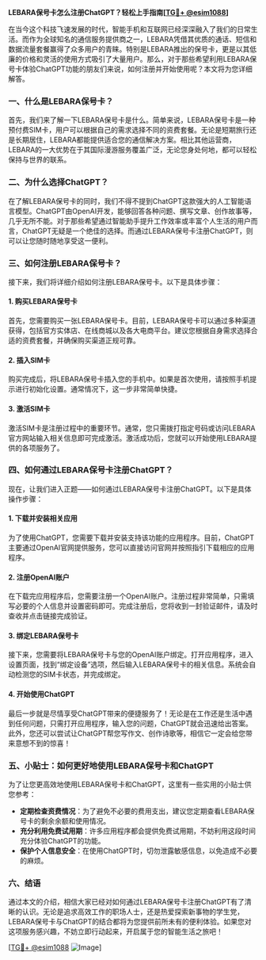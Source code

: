 **LEBARA保号卡怎么注册ChatGPT？轻松上手指南[[TG💪+ @esim1088](https://t.me/s/esim1088)]**

在当今这个科技飞速发展的时代，智能手机和互联网已经深深融入了我们的日常生活。而作为全球知名的通信服务提供商之一，LEBARA凭借其优质的通话、短信和数据流量套餐赢得了众多用户的青睐。特别是LEBARA推出的保号卡，更是以其低廉的价格和灵活的使用方式吸引了大量用户。那么，对于那些希望利用LEBARA保号卡体验ChatGPT功能的朋友们来说，如何注册并开始使用呢？本文将为您详细解答。

### 一、什么是LEBARA保号卡？

首先，我们来了解一下LEBARA保号卡是什么。简单来说，LEBARA保号卡是一种预付费SIM卡，用户可以根据自己的需求选择不同的资费套餐。无论是短期旅行还是长期居住，LEBARA都能提供适合您的通信解决方案。相比其他运营商，LEBARA的一大优势在于其国际漫游服务覆盖广泛，无论您身处何地，都可以轻松保持与世界的联系。

### 二、为什么选择ChatGPT？

在了解LEBARA保号卡的同时，我们不得不提到ChatGPT这款强大的人工智能语言模型。ChatGPT由OpenAI开发，能够回答各种问题、撰写文章、创作故事等，几乎无所不能。对于那些希望通过智能助手提升工作效率或丰富个人生活的用户而言，ChatGPT无疑是一个绝佳的选择。而通过LEBARA保号卡注册ChatGPT，则可以让您随时随地享受这一便利。

### 三、如何注册LEBARA保号卡？

接下来，我们将详细介绍如何注册LEBARA保号卡。以下是具体步骤：

#### 1. 购买LEBARA保号卡

首先，您需要购买一张LEBARA保号卡。目前，LEBARA保号卡可以通过多种渠道获得，包括官方实体店、在线商城以及各大电商平台。建议您根据自身需求选择合适的资费套餐，并确保购买渠道正规可靠。

#### 2. 插入SIM卡

购买完成后，将LEBARA保号卡插入您的手机中。如果是首次使用，请按照手机提示进行初始化设置。通常情况下，这一步非常简单快捷。

#### 3. 激活SIM卡

激活SIM卡是注册过程中的重要环节。通常，您只需拨打指定号码或访问LEBARA官方网站输入相关信息即可完成激活。激活成功后，您就可以开始使用LEBARA提供的各项服务了。

### 四、如何通过LEBARA保号卡注册ChatGPT？

现在，让我们进入正题——如何通过LEBARA保号卡注册ChatGPT。以下是具体操作步骤：

#### 1. 下载并安装相关应用

为了使用ChatGPT，您需要下载并安装支持该功能的应用程序。目前，ChatGPT主要通过OpenAI官网提供服务，您可以直接访问官网并按照指引下载相应的应用程序。

#### 2. 注册OpenAI账户

在下载完应用程序后，您需要注册一个OpenAI账户。注册过程非常简单，只需填写必要的个人信息并设置密码即可。完成注册后，您将收到一封验证邮件，请及时查收并点击链接完成验证。

#### 3. 绑定LEBARA保号卡

接下来，您需要将LEBARA保号卡与您的OpenAI账户绑定。打开应用程序，进入设置页面，找到“绑定设备”选项，然后输入LEBARA保号卡的相关信息。系统会自动检测您的SIM卡状态，并完成绑定。

#### 4. 开始使用ChatGPT

最后一步就是尽情享受ChatGPT带来的便捷服务了！无论是在工作还是生活中遇到任何问题，只需打开应用程序，输入您的问题，ChatGPT就会迅速给出答案。此外，您还可以尝试让ChatGPT帮您写作文、创作诗歌等，相信它一定会给您带来意想不到的惊喜！

### 五、小贴士：如何更好地使用LEBARA保号卡和ChatGPT

为了让您更高效地使用LEBARA保号卡和ChatGPT，这里有一些实用的小贴士供您参考：

- **定期检查资费情况**：为了避免不必要的费用支出，建议您定期查看LEBARA保号卡的剩余余额和使用情况。
- **充分利用免费试用期**：许多应用程序都会提供免费试用期，不妨利用这段时间充分体验ChatGPT的功能。
- **保护个人信息安全**：在使用ChatGPT时，切勿泄露敏感信息，以免造成不必要的麻烦。

### 六、结语

通过本文的介绍，相信大家已经对如何通过LEBARA保号卡注册ChatGPT有了清晰的认识。无论是追求高效工作的职场人士，还是热爱探索新事物的学生党，LEBARA保号卡与ChatGPT的结合都将为您提供前所未有的便利体验。如果您对这项服务感兴趣，不妨立即行动起来，开启属于您的智能生活之旅吧！

[[TG💪+ @esim1088](https://t.me/s/esim1088) ![Image](https://i.postimg.cc/4NQfJmqS/Snipaste-2025-05-13-00-14-12.png)]